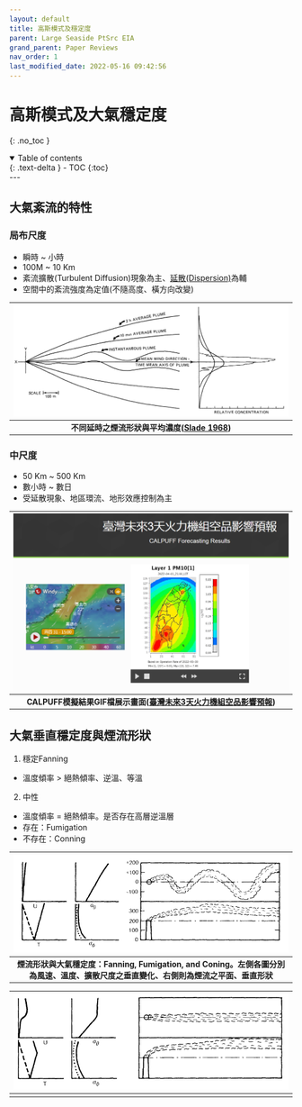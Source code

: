 ```yaml
---
layout: default
title: 高斯模式及穩定度
parent: Large Seaside PtSrc EIA
grand_parent: Paper Reviews
nav_order: 1
last_modified_date: 2022-05-16 09:42:56
---
```


# 高斯模式及大氣穩定度
{: .no_toc }

<details open markdown="block">
  <summary>
    Table of contents
  </summary>
  {: .text-delta }
- TOC
{:toc}
</details>
---

## 大氣紊流的特性
### 局布尺度
  - 瞬時 ~ 小時
  - 100M ~ 10 Km
  - 紊流擴散(Turbulent Diffusion)現象為主、[延散(Dispersion)](https://terms.naer.edu.tw/detail/1317622/?index=2)為輔
  - 空間中的紊流強度為定值(不隨高度、橫方向改變)

| ![Gaus.PNG](https://raw.githubusercontent.com/sinotec2/Focus-on-Air-Quality/main/assets/images/Gaus.PNG)|
|:--:|
| <b>不同延時之煙流形狀與平均濃度([Slade 1968][Slade 1968])</b>|

[Slade 1968]: <https://www.osti.gov/biblio/4492043> "D. H. Slade, Meteorology and Atomic Energy—1968, USAEC Report TID-24190, 1968."

### 中尺度
  - 50 Km ~ 500 Km
  - 數小時 ~ 數日
  - 受延散現象、地區環流、地形效應控制為主

| ![calpuff_PMF.PNG](https://raw.githubusercontent.com/sinotec2/Focus-on-Air-Quality/main/assets/images/calpuff_PMF.PNG)|
|:-:|
| <b>CALPUFF模擬結果GIF檔展示畫面([臺灣未來3天火力機組空品影響預報](https://sinotec2.github.io/cpuff_forecast/))</b>|

## 大氣垂直穩定度與煙流形狀
1. 穩定Fanning
  - 溫度傾率 &gt; 絕熱傾率、逆溫、等溫
2. 中性
  - 溫度傾率 = 絕熱傾率。是否存在高層逆溫層
  - 存在：Fumigation
  - 不存在：Conning

| ![plumes_1.PNG](https://raw.githubusercontent.com/sinotec2/Focus-on-Air-Quality/main/assets/images/plumes_1.PNG)|
|:-:|
| <b>煙流形狀與大氣穩定度：Fanning, Fumigation, and Coning。左側各圖分別為風速、溫度、擴散尺度之垂直變化、右側則為煙流之平面、垂直形狀</b>|

| ![plumes_2.PNG](https://raw.githubusercontent.com/sinotec2/Focus-on-Air-Quality/main/assets/images/plumes_2.PNG)|
|:-:|
| <b></b>|